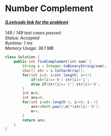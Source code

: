 # **Number Complement**

#### [_(Leetcode link for the problem)_](https://leetcode.com/problems/number-complement/)

_149 / 149 test cases passed.  
Status: Accepted  
Runtime: 1 ms  
Memory Usage: 36.1 MB_

```java
class Solution {
    public int findComplement(int num) {
        String s = Integer.toBinaryString(num);
        char[] str = s.toCharArray();
        for(int i=0; i<str.length; i++){
            if(str[i]=='0') str[i]='1';
            else if(str[i]=='1') str[i]='0';
        }
        int m=0;
        int ans=0;
        for(int i=str.length-1; i>=0; i--){
            ans+=Math.pow(2,m)*(str[i]-'0');
            m++;
        }
        return ans;
    }
}
```
